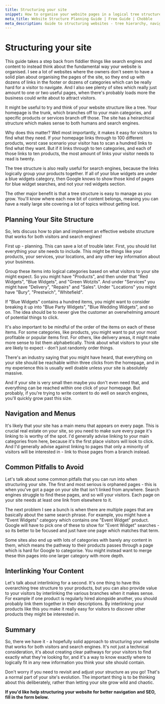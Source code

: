 ```yaml
---
title: Structuring your site
snippet: How to organise your website pages in a logical tree structure for visitors and search engines.
meta_title: Website Structure Planning Guide | Free Guide | Chobble
meta_description: Guide to structuring websites - tree hierarchy, navigation planning, logical organisation - helps visitors and SEO - Manchester web developer
---
```


# Structuring your site

This guide takes a step back from fiddlier things like search engines and content to instead think about the fundamental way your website is organised. I see a lot of websites where the owners don't seem to have a solid plan about organising the pages of the site, so they end up with dozens of links in the footer or dozens of categories which can be really hard for a visitor to navigate. And I also see plenty of sites which really just amount to one or two useful pages, when there's probably loads more the business could write about to attract visitors.

It might be useful to try and think of your website structure like a tree. Your homepage is the trunk, which branches off to your main categories, and specific products or services branch off those. The site has a heirarchical structure which makes sense to both humans and search engines.

Why does this matter? Well most importantly, it makes it easy for visitors to find what they need. If your homepage links through to 100 different products, worst case scenario your visitor has to scan a hundred links to find what they want. But if it links through to ten categories, and each of those links to ten products, the most amount of links your visitor needs to read is twenty.

The tree structure is also really useful for search engines, because the links logically group your products together. If all of your blue widgets are under a blue widgets category, then Google knows to show those kind of pages for blue widget searches, and not your red widgets section.

The other major benefit is that a tree structure is easy to manage as you grow. You'll know where each new bit of content belongs, meaning you can have a really large site covering a lot of topics without getting lost.

## Planning Your Site Structure

So, lets discuss how to plan and implement an effective website structure that works for both visitors and search engines!

First up - planning. This can save a lot of trouble later. First, you should list everything your site needs to include. This might be things like your products, your services, your locations, and any other key information about your business.

Group these items into logical categories based on what visitors to your site might expect. So you might have "Products", and then under that "Red Widgets", "Blue Widgets", and "Green Wotzits". And under "Services" you might have "Delivery", "Repairs" and "Sales". Under "Locations" you might have "Bury", "Prestwich", "Whitefield".

If "Blue Widgets" contains a hundred items, you might want to consider breaking it up into "Blue Party Widgets", "Blue Wedding Widgets", and so on. The idea should be to never give the customer an overwhelming amount of potential things to click.

It's also important to be mindful of the order of the items on each of these items. For some categories, like products, you might want to put your most profitable or popular items first. For others, like delivery areas, it might make more sense to list them alphabetically. Think about what visitors to your site are likely to expect - don't just randomly order things.

There's an industry saying that you might have heard, that everything on your site should be reachable within three clicks from the homepage, and in my experience this is usually well doable unless your site is absolutely massive.

And if your site is very small then maybe you don't even need that, and everything can be reached within one click of your homepage. But probably, if you're trying to write content to do well on search engines, you'll quickly grow past this size.

## Navigation and Menus

It's likely that your site has a main menu that appears on every page. This is crucial real estate on your site, so you need to make sure every page it's linking to is worthy of the spot. I'd generally advise linking to your main categories from here, because it's the first place visitors will look to click. And I'd generally advise against linking to pages that only a minority of visitors will be interested in - link to those pages from a branch instead.

## Common Pitfalls to Avoid

Let's talk about some common pitfalls that you can run into when structuring your site. The first and most serious is orphaned pages - this is when you've got a page on your site that isn't linked from anywhere. Search engines struggle to find these pages, and so will your visitors. Each page on your site needs at least one link from elsewhere to it.

The next problem I see a bunch is when there are multiple pages that are basically about the same search phrase. For example, you might have a "Event Widgets" category which contains one "Event Widget" product. Google will have to pick one of these to show for "Event Widget" searches - so its better to be focused and just have one page which matches that term.

Some sites also end up with lots of categories with barely any content in them, which means the pathway to their products passes through a page which is hard for Google to categorise. You might instead want to merge these thin pages into one larger category with more depth.

## Interlinking Your Content

Let's talk about interlinking for a second. It's one thing to have this overarching tree structure to your products, but you can also provide value to your visitors by interlinking the various branches when it makes sense. For example if one product is regularly hired alongside another, you should probably link them together in their descriptions. By interlinking your products like this you make it really easy for visitors to discover other products they might be interested in.

## Summary

So, there we have it - a hopefully solid approach to structuring your website that works for both visitors and search engines. It's not just a technical consideration, it's about creating clear pathways for your visitors to find exactly what they're looking for, and it's a way to know exactly where to logically fit in any new information you think your site should contain.

Don't worry if you need to revisit and adjust your structure as you go! That's a normal part of your site's evolution. The important thing is to be thinking about this deliberately, rather than letting your site grow wild and chaotic.

**If you'd like help structuring your website for better navigation and SEO, fill in the form below.**
